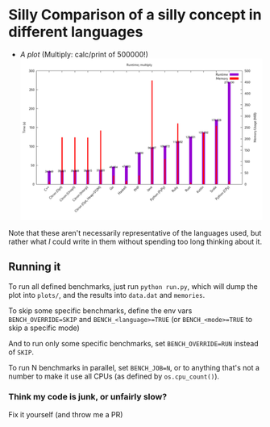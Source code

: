 # Silly Comparison of a silly concept in different languages

+ _A plot_ (Multiply: calc/print of 500000!)
![#](./plots/multiply.png)

Note that these aren't necessarily representative of the languages used, but rather what _I_ could write in them without spending too long thinking about it.

## Running it
To run all defined benchmarks, just run `python run.py`, which will dump the plot into `plots/`, and the results into `data.dat` and `memories`.

To skip some specific benchmarks, define the env vars `BENCH_OVERRIDE=SKIP` and `BENCH_<language>=TRUE` (or `BENCH_<mode>=TRUE` to skip a specific mode)

And to run only some specific benchmarks, set `BENCH_OVERRIDE=RUN` instead of `SKIP`.

To run N benchmarks in parallel, set `BENCH_JOB=N`, or to anything that's not a number to make it use all CPUs (as defined by `os.cpu_count()`).

### Think my code is junk, or unfairly slow?
 Fix it yourself (and throw me a PR)
